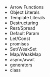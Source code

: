* Arrow Functions
* Object Literals
* Template Literals
* Destructuring
* Rest/Spread
* Default Param
* Let/Const
* promises
* Set/WeakSet
* Map/WeakMap
* async/await
* generators
* class
